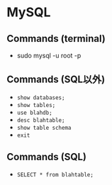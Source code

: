 # MySQL

## Commands (terminal)

- sudo mysql -u root -p


## Commands (SQL以外)
- `show databases;`
- `show tables;`
- `use blahdb;`
- `desc blahtable;`
- `show table schema`
- `exit`

## Commands (SQL)
- `SELECT * from blahtable;`